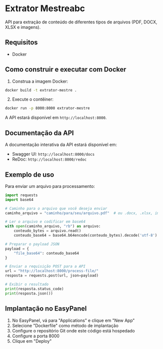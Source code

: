 # Extrator Mestreabc

API para extração de conteúdo de diferentes tipos de arquivos (PDF, DOCX, XLSX e imagens).

## Requisitos

- Docker

## Como construir e executar com Docker

1. Construa a imagem Docker:

```bash
docker build -t extrator-mestre .
```

2. Execute o contêiner:

```bash
docker run -p 8000:8000 extrator-mestre
```

A API estará disponível em `http://localhost:8000`.

## Documentação da API

A documentação interativa da API estará disponível em:

- Swagger UI: `http://localhost:8000/docs`
- ReDoc: `http://localhost:8000/redoc`

## Exemplo de uso

Para enviar um arquivo para processamento:

```python
import requests
import base64

# Caminho para o arquivo que você deseja enviar
caminho_arquivo = "caminho/para/seu/arquivo.pdf"  # ou .docx, .xlsx, imagem, etc.

# Ler o arquivo e codificar em base64
with open(caminho_arquivo, "rb") as arquivo:
    conteudo_bytes = arquivo.read()
    conteudo_base64 = base64.b64encode(conteudo_bytes).decode('utf-8')

# Preparar o payload JSON
payload = {
    "file_base64": conteudo_base64
}

# Enviar a requisição POST para a API
url = "http://localhost:8000/process-file/"
resposta = requests.post(url, json=payload)

# Exibir o resultado
print(resposta.status_code)
print(resposta.json())
```

## Implantação no EasyPanel

1. No EasyPanel, vá para "Applications" e clique em "New App"
2. Selecione "Dockerfile" como método de implantação
3. Configure o repositório Git onde este código está hospedado
4. Configure a porta 8000
5. Clique em "Deploy" 